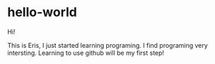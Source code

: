 # hello-world

Hi!

This is Eris, I just started learning programing.
I find programing very intersting.
Learning to use github will be my first step!
